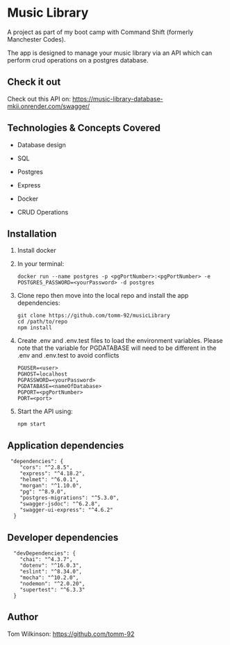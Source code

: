 # Music Library

A project as part of my boot camp with Command Shift (formerly Manchester Codes).

The app is designed to manage your music library via an API which can perform crud operations on a postgres database.

## Check it out

Check out this API on: https://music-library-database-mkii.onrender.com/swagger/

## Technologies & Concepts Covered

- Database design

- SQL

- Postgres

- Express

- Docker

- CRUD Operations

## Installation

1. Install docker

2. In your terminal:

   ```cli
   docker run --name postgres -p <pgPortNumber>:<pgPortNumber> -e POSTGRES_PASSWORD=<yourPassword> -d postgres
   ```

3. Clone repo then move into the local repo and install the app dependencies:

   ```
   git clone https://github.com/tomm-92/musicLibrary
   cd /path/to/repo
   npm install
   ```

4. Create .env and .env.test files to load the environment variables. Please note that the variable for PGDATABASE will need to be different in the .env and .env.test to avoid conflicts

   ```
   PGUSER=<user>
   PGHOST=localhost
   PGPASSWORD=<yourPassword>
   PGDATABASE=<nameOfDatabase>
   PGPORT=<pgPortNumber>
   PORT=<port>
   ```

5. Start the API using:

   ```
   npm start
   ```

## Application dependencies

```
 "dependencies": {
    "cors": "^2.8.5",
    "express": "^4.18.2",
    "helmet": "^6.0.1",
    "morgan": "^1.10.0",
    "pg": "^8.9.0",
    "postgres-migrations": "^5.3.0",
    "swagger-jsdoc": "^6.2.8",
    "swagger-ui-express": "^4.6.2"
  }
```

## Developer dependencies

```
  "devDependencies": {
    "chai": "^4.3.7",
    "dotenv": "^16.0.3",
    "eslint": "^8.34.0",
    "mocha": "^10.2.0",
    "nodemon": "^2.0.20",
    "supertest": "^6.3.3"
  }
```

## Author

Tom Wilkinson: https://github.com/tomm-92
